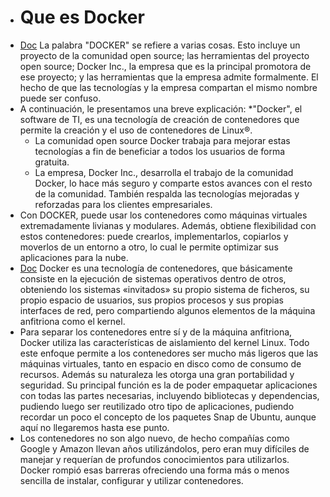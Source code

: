 - # Que es Docker

* [Doc](https://www.redhat.com/es/topics/containers/what-is-docker) La palabra "DOCKER" se refiere a varias cosas. Esto
  incluye un proyecto de la comunidad open source; las herramientas del proyecto open source; Docker Inc., la empresa
  que es la principal promotora de ese proyecto; y las herramientas que la empresa admite formalmente. El hecho de que
  las tecnologías y la empresa compartan el mismo nombre puede ser confuso.
* A continuación, le presentamos una breve explicación:
  *"Docker", el software de TI, es una tecnología de creación de contenedores que permite la creación y el uso de
  contenedores de Linux®.
    * La comunidad open source Docker trabaja para mejorar estas tecnologías a fin de beneficiar a todos los usuarios de
      forma gratuita.
    * La empresa, Docker Inc., desarrolla el trabajo de la comunidad Docker, lo hace más seguro y comparte estos avances
      con el resto de la comunidad. También respalda las tecnologías mejoradas y reforzadas para los clientes
      empresariales.
* Con DOCKER, puede usar los contenedores como máquinas virtuales extremadamente livianas y modulares. Además, obtiene
  flexibilidad con estos contenedores: puede crearlos, implementarlos, copiarlos y moverlos de un entorno a otro, lo
  cual le permite optimizar sus aplicaciones para la nube.
* [Doc](https://www.muylinux.com/2016/04/19/tutorial-docker/) Docker es una tecnología de contenedores, que básicamente
  consiste en la ejecución de sistemas operativos dentro de otros, obteniendo los sistemas «invitados» su propio sistema
  de ficheros, su propio espacio de usuarios, sus propios procesos y sus propias interfaces de red, pero compartiendo
  algunos elementos de la máquina anfitriona como el kernel.
* Para separar los contenedores entre sí y de la máquina anfitriona, Docker utiliza las características de aislamiento
  del kernel Linux. Todo este enfoque permite a los contenedores ser mucho más ligeros que las máquinas virtuales, tanto
  en espacio en disco como de consumo de recursos. Además su naturaleza les otorga una gran portabilidad y seguridad. Su
  principal función es la de poder empaquetar aplicaciones con todas las partes necesarias, incluyendo bibliotecas y
  dependencias, pudiendo luego ser reutilizado otro tipo de aplicaciones, pudiendo recordar un poco el concepto de los
  paquetes Snap de Ubuntu, aunque aquí no llegaremos hasta ese punto.
* Los contenedores no son algo nuevo, de hecho compañías como Google y Amazon llevan años utilizándolos, pero eran muy
  difíciles de manejar y requerían de profundos conocimientos para utilizarlos. Docker rompió esas barreras ofreciendo
  una forma más o menos sencilla de instalar, configurar y utilizar contenedores.